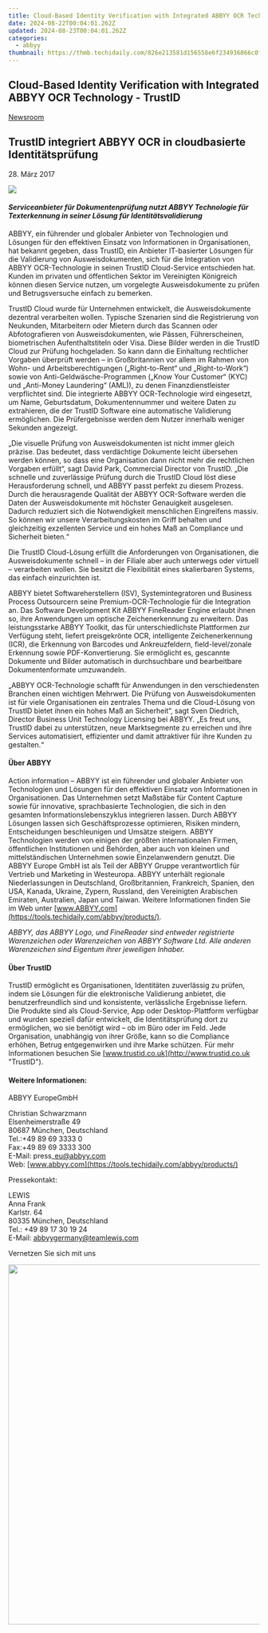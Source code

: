 ```yaml
---
title: Cloud-Based Identity Verification with Integrated ABBYY OCR Technology - TrustID
date: 2024-08-22T00:04:01.262Z
updated: 2024-08-23T00:04:01.262Z
categories:
  - abbyy
thumbnail: https://thmb.techidaily.com/826e213581d156558e6f234936866c0f136b901791e5cc9453b472a1e6024dd2.jpeg
---
```


## Cloud-Based Identity Verification with Integrated ABBYY OCR Technology - TrustID

[Newsroom](https://tools.techidaily.com/abbyy/products/)

## TrustID integriert ABBYY OCR in cloudbasierte Identitätsprüfung

28\. März 2017

![](https://content.abbyy.com/-/media/project/abbyy/abbyy/branchtemplates/shutterstock_1272462163_1296-x-729.jpg?h=729&iar=0&w=1296)

#### _Serviceanbieter für Dokumentenprüfung nutzt ABBYY Technologie für Texterkennung in seiner Lösung für Identitätsvalidierung_

ABBYY, ein führender und globaler Anbieter von Technologien und Lösungen für den effektiven Einsatz von Informationen in Organisationen, hat bekannt gegeben, dass TrustID, ein Anbieter IT-basierter Lösungen für die Validierung von Ausweisdokumenten, sich für die Integration von ABBYY OCR-Technologie in seinen TrustID Cloud-Service entschieden hat. Kunden im privaten und öffentlichen Sektor im Vereinigten Königreich können diesen Service nutzen, um vorgelegte Ausweisdokumente zu prüfen und Betrugsversuche einfach zu bemerken.

TrustID Cloud wurde für Unternehmen entwickelt, die Ausweisdokumente dezentral verarbeiten wollen. Typische Szenarien sind die Registrierung von Neukunden, Mitarbeitern oder Mietern durch das Scannen oder Abfotografieren von Ausweisdokumenten, wie Pässen, Führerscheinen, biometrischen Aufenthaltstiteln oder Visa. Diese Bilder werden in die TrustID Cloud zur Prüfung hochgeladen. So kann dann die Einhaltung rechtlicher Vorgaben überprüft werden – in Großbritannien vor allem im Rahmen von Wohn- und Arbeitsberechtigungen („Right-to-Rent“ und „Right-to-Work“) sowie von Anti-Geldwäsche-Programmen („Know Your Customer“ (KYC) und „Anti-Money Laundering“ (AML)), zu denen Finanzdienstleister verpflichtet sind. Die integrierte ABBYY OCR-Technologie wird eingesetzt, um Name, Geburtsdatum, Dokumentennummer und weitere Daten zu extrahieren, die der TrustID Software eine automatische Validierung ermöglichen. Die Prüfergebnisse werden dem Nutzer innerhalb weniger Sekunden angezeigt.

„Die visuelle Prüfung von Ausweisdokumenten ist nicht immer gleich präzise. Das bedeutet, dass verdächtige Dokumente leicht übersehen werden können, so dass eine Organisation dann nicht mehr die rechtlichen Vorgaben erfüllt“, sagt David Park, Commercial Director von TrustID. „Die schnelle und zuverlässige Prüfung durch die TrustID Cloud löst diese Herausforderung schnell, und ABBYY passt perfekt zu diesem Prozess. Durch die herausragende Qualität der ABBYY OCR-Software werden die Daten der Ausweisdokumente mit höchster Genauigkeit ausgelesen. Dadurch reduziert sich die Notwendigkeit menschlichen Eingreifens massiv. So können wir unsere Verarbeitungskosten im Griff behalten und gleichzeitig exzellenten Service und ein hohes Maß an Compliance und Sicherheit bieten.“

Die TrustID Cloud-Lösung erfüllt die Anforderungen von Organisationen, die Ausweisdokumente schnell – in der Filiale aber auch unterwegs oder virtuell – verarbeiten wollen. Sie besitzt die Flexibilität eines skalierbaren Systems, das einfach einzurichten ist.

ABBYY bietet Softwareherstellern (ISV), Systemintegratoren und Business Process Outsourcern seine Premium-OCR-Technologie für die Integration an. Das Software Development Kit ABBYY FineReader Engine erlaubt ihnen so, ihre Anwendungen um optische Zeichenerkennung zu erweitern. Das leistungsstarke ABBYY Toolkit, das für unterschiedlichste Plattformen zur Verfügung steht, liefert preisgekrönte OCR, intelligente Zeichenerkennung (ICR), die Erkennung von Barcodes und Ankreuzfeldern, field-level/zonale Erkennung sowie PDF-Konvertierung. Sie ermöglicht es, gescannte Dokumente und Bilder automatisch in durchsuchbare und bearbeitbare Dokumentenformate umzuwandeln.

„ABBYY OCR-Technologie schafft für Anwendungen in den verschiedensten Branchen einen wichtigen Mehrwert. Die Prüfung von Ausweisdokumenten ist für viele Organisationen ein zentrales Thema und die Cloud-Lösung von TrustID bietet ihnen ein hohes Maß an Sicherheit“, sagt Sven Diedrich, Director Business Unit Technology Licensing bei ABBYY. „Es freut uns, TrustID dabei zu unterstützen, neue Marktsegmente zu erreichen und ihre Services automatisiert, effizienter und damit attraktiver für ihre Kunden zu gestalten.“

#### Über ABBYY 

Action information – ABBYY ist ein führender und globaler Anbieter von Technologien und Lösungen für den effektiven Einsatz von Informationen in Organisationen. Das Unternehmen setzt Maßstäbe für Content Capture sowie für innovative, sprachbasierte Technologien, die sich in den gesamten Informationslebenszyklus integrieren lassen. Durch ABBYY Lösungen lassen sich Geschäftsprozesse optimieren, Risiken mindern, Entscheidungen beschleunigen und Umsätze steigern. ABBYY Technologien werden von einigen der größten internationalen Firmen, öffentlichen Institutionen und Behörden, aber auch von kleinen und mittelständischen Unternehmen sowie Einzelanwendern genutzt. Die ABBYY Europe GmbH ist als Teil der ABBYY Gruppe verantwortlich für Vertrieb und Marketing in Westeuropa. ABBYY unterhält regionale Niederlassungen in Deutschland, Großbritannien, Frankreich, Spanien, den USA, Kanada, Ukraine, Zypern, Russland, den Vereinigten Arabischen Emiraten, Australien, Japan und Taiwan. Weitere Informationen finden Sie im Web unter [www.ABBYY.com](https://tools.techidaily.com/abbyy/products/).

_ABBYY, das ABBYY Logo, und FineReader sind entweder registrierte Warenzeichen oder Warenzeichen von ABBYY Software Ltd. Alle anderen Warenzeichen sind Eigentum ihrer jeweiligen Inhaber._

#### Über TrustID

TrustID ermöglicht es Organisationen, Identitäten zuverlässig zu prüfen, indem sie Lösungen für die elektronische Validierung anbietet, die benutzerfreundlich sind und konsistente, verlässliche Ergebnisse liefern. Die Produkte sind als Cloud-Service, App oder Desktop-Plattform verfügbar und wurden speziell dafür entwickelt, die Identitätsprüfung dort zu ermöglichen, wo sie benötigt wird – ob im Büro oder im Feld. Jede Organisation, unabhängig von ihrer Größe, kann so die Compliance erhöhen, Betrug entgegenwirken und ihre Marke schützen. Für mehr Informationen besuchen Sie [www.trustid.co.uk](http://www.trustid.co.uk "TrustID").

#### Weitere Informationen:

ABBYY EuropeGmbH

Christian Schwarzmann  
Elsenheimerstraße 49   
80687 München, Deutschland  
Tel.:+49 89 69 3333 0  
Fax:+49 89 69 3333 300  
E-Mail: press\_eu@abbyy.com  
Web: [www.abbyy.com](https://tools.techidaily.com/abbyy/products/)

Pressekontakt:

LEWIS  
Anna Frank  
Karlstr. 64  
80335 München, Deutschland  
Tel.: +49 89 17 30 19 24  
E-Mail: [abbyygermany@teamlewis.com](https://tools.techidaily.com/abbyy/products/)

  
Vernetzen Sie sich mit uns

<ins class="adsbygoogle"
     style="display:block"
     data-ad-format="autorelaxed"
     data-ad-client="ca-pub-7571918770474297"
     data-ad-slot="1223367746"></ins>



<ins class="adsbygoogle"
     style="display:block"
     data-ad-client="ca-pub-7571918770474297"
     data-ad-slot="8358498916"
     data-ad-format="auto"
     data-full-width-responsive="true"></ins>



<!-- affiliate ads begin -->
<a href="https://lightailing.sjv.io/c/5597632/1638364/17190" target="_top" id="1638364"><img src="//a.impactradius-go.com/display-ad/17190-1638364" border="0" alt="" width="1280" height="720"/></a><img height="0" width="0" src="https://imp.pxf.io/i/5597632/1638364/17190" style="position:absolute;visibility:hidden;" border="0" />
<!-- affiliate ads end -->